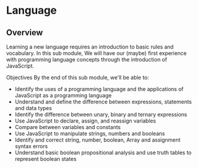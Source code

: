 # Language

## Overview

Learning a new language requires an introduction to basic rules and vocabulary. In this sub module, We will have our (maybe) first experience with programming language concepts through the introduction of JavaScript.

Objectives
By the end of this sub module, we'll be able to:

- Identify the uses of a programming language and the applications of JavaScript as a programming language
- Understand and define the difference between expressions, statements and data types
- Identify the difference between unary, binary and ternary expressions
- Use JavaScript to declare, assign, and reassign variables
- Compare between variables and constants
- Use JavaScript to manipulate strings, numbers and booleans
- Identify and correct string, number, boolean, Array and assignment syntax errors
- Understand basic boolean propositional analysis and use truth tables to represent boolean states

